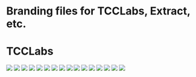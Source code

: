 # Branding files for TCCLabs, Extract, etc.

# TCCLabs

![](./assets/1_1_extract.png)
![](./assets/1_1_extract2.png)
![](./assets/1_1_extract_b.png)
![](./assets/1_1_extract_b1.png)
![](./assets/1_1_tcclabs.png)
![](./assets/1_1_tcclabsb.png)
![](./assets/1_1_tcclabsdark.png)
![](./assets/1_1_tcclabsdarkb.png)
![](./assets/2_1_tcclabswide.png)
![](./assets/2_1_tcclabswideb.png)
![](./assets/2_1_tcclabswidedark.png)
![](./assets/2_1_tcclabswidedarkb.png)
![](./assets/3_1_extractwide.png)
![](./assets/3_1_extractwideb.png)
![](./assets/3_1_extractwidedark.png)
![](./assets/3_1_extractwidedarkb.png)
<!-- ![](./assets/Extract black l.svg)
![](./assets/Extract black u.svg)
![](./assets/Extract white l.svg)
![](./assets/Extract white u.svg) -->
